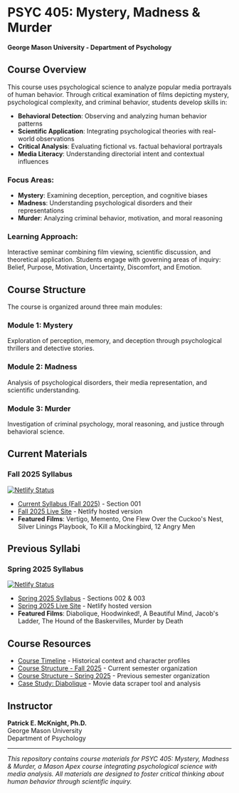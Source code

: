 # PSYC 405: Mystery, Madness & Murder
**George Mason University - Department of Psychology**

## Course Overview

This course uses psychological science to analyze popular media portrayals of human behavior. Through critical examination of films depicting mystery, psychological complexity, and criminal behavior, students develop skills in:

- **Behavioral Detection**: Observing and analyzing human behavior patterns
- **Scientific Application**: Integrating psychological theories with real-world observations  
- **Critical Analysis**: Evaluating fictional vs. factual behavioral portrayals
- **Media Literacy**: Understanding directorial intent and contextual influences

### Focus Areas:
- **Mystery**: Examining deception, perception, and cognitive biases
- **Madness**: Understanding psychological disorders and their representations
- **Murder**: Analyzing criminal behavior, motivation, and moral reasoning

### Learning Approach:
Interactive seminar combining film viewing, scientific discussion, and theoretical application. Students engage with governing areas of inquiry: Belief, Purpose, Motivation, Uncertainty, Discomfort, and Emotion.

## Course Structure

The course is organized around three main modules:

### Module 1: Mystery
Exploration of perception, memory, and deception through psychological thrillers and detective stories.

### Module 2: Madness  
Analysis of psychological disorders, their media representation, and scientific understanding.

### Module 3: Murder
Investigation of criminal psychology, moral reasoning, and justice through behavioral science.

## Current Materials

### Fall 2025 Syllabus
[![Netlify Status](https://api.netlify.com/api/v1/badges/8ca129e8-c5e3-4ab8-a7da-18f78e0da859/deploy-status)](https://app.netlify.com/projects/gmu-psyc405f2025/deploys)

- [Current Syllabus (Fall 2025)](updated_syllabus.qmd) - Section 001
- [Fall 2025 Live Site](https://gmu-psyc405f2025.netlify.app/) - Netlify hosted version
- **Featured Films**: Vertigo, Memento, One Flew Over the Cuckoo's Nest, Silver Linings Playbook, To Kill a Mockingbird, 12 Angry Men

## Previous Syllabi

### Spring 2025 Syllabus  
[![Netlify Status](https://api.netlify.com/api/v1/badges/4538fdd0-3569-4b2a-8ed1-f9102f1c3c74/deploy-status)](https://app.netlify.com/projects/gmu-psyc405s2025/deploys)

- [Spring 2025 Syllabus](PSYC405syllabus.qmd) - Sections 002 & 003
- [Spring 2025 Live Site](https://gmu-psyc405s2025.netlify.app/) - Netlify hosted version
- **Featured Films**: Diabolique, Hoodwinked!, A Beautiful Mind, Jacob's Ladder, The Hound of the Baskervilles, Murder by Death

## Course Resources

- [Course Timeline](timeline-S2025.md) - Historical context and character profiles
- [Course Structure - Fall 2025](course_structure_fall2025.md) - Current semester organization
- [Course Structure - Spring 2025](course_structure_spring2025.md) - Previous semester organization
- [Case Study: Diabolique](Diabolique.md) - Movie data scraper tool and analysis

## Instructor

**Patrick E. McKnight, Ph.D.**  
George Mason University  
Department of Psychology

---

*This repository contains course materials for PSYC 405: Mystery, Madness & Murder, a Mason Apex course integrating psychological science with media analysis. All materials are designed to foster critical thinking about human behavior through scientific inquiry.*